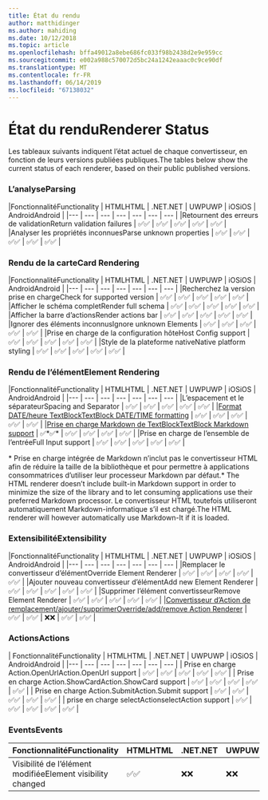 ```yaml
---
title: État du rendu
author: matthidinger
ms.author: mahiding
ms.date: 10/12/2018
ms.topic: article
ms.openlocfilehash: bffa49012a8ebe686fc033f98b2438d2e9e959cc
ms.sourcegitcommit: e002a988c570072d5bc24a1242eaaac0c9ce90df
ms.translationtype: MT
ms.contentlocale: fr-FR
ms.lasthandoff: 06/14/2019
ms.locfileid: "67138032"
---
```

# <a name="renderer-status"></a><span data-ttu-id="2f0f1-102">État du rendu</span><span class="sxs-lookup"><span data-stu-id="2f0f1-102">Renderer Status</span></span>
<span data-ttu-id="2f0f1-103">Les tableaux suivants indiquent l’état actuel de chaque convertisseur, en fonction de leurs versions publiées publiques.</span><span class="sxs-lookup"><span data-stu-id="2f0f1-103">The tables below show the current status of each renderer, based on their public published versions.</span></span>

### <a name="parsing"></a><span data-ttu-id="2f0f1-104">L’analyse</span><span class="sxs-lookup"><span data-stu-id="2f0f1-104">Parsing</span></span>

|<span data-ttu-id="2f0f1-105">Fonctionnalité</span><span class="sxs-lookup"><span data-stu-id="2f0f1-105">Functionality</span></span> | <span data-ttu-id="2f0f1-106">HTML</span><span class="sxs-lookup"><span data-stu-id="2f0f1-106">HTML</span></span> | <span data-ttu-id="2f0f1-107">.NET</span><span class="sxs-lookup"><span data-stu-id="2f0f1-107">.NET</span></span> | <span data-ttu-id="2f0f1-108">UWP</span><span class="sxs-lookup"><span data-stu-id="2f0f1-108">UWP</span></span> | <span data-ttu-id="2f0f1-109">iOS</span><span class="sxs-lookup"><span data-stu-id="2f0f1-109">iOS</span></span> | <span data-ttu-id="2f0f1-110">Android</span><span class="sxs-lookup"><span data-stu-id="2f0f1-110">Android</span></span> |
|--- | --- | --- | --- | --- | --- | --- |
|<span data-ttu-id="2f0f1-111">Retournent des erreurs de validation</span><span class="sxs-lookup"><span data-stu-id="2f0f1-111">Return validation failures</span></span> | <span data-ttu-id="2f0f1-112">✅</span><span class="sxs-lookup"><span data-stu-id="2f0f1-112">✅</span></span> | <span data-ttu-id="2f0f1-113">✅</span><span class="sxs-lookup"><span data-stu-id="2f0f1-113">✅</span></span> | <span data-ttu-id="2f0f1-114">✅</span><span class="sxs-lookup"><span data-stu-id="2f0f1-114">✅</span></span> | <span data-ttu-id="2f0f1-115">✅</span><span class="sxs-lookup"><span data-stu-id="2f0f1-115">✅</span></span> | <span data-ttu-id="2f0f1-116">✅</span><span class="sxs-lookup"><span data-stu-id="2f0f1-116">✅</span></span> |
|<span data-ttu-id="2f0f1-117">Analyser les propriétés inconnues</span><span class="sxs-lookup"><span data-stu-id="2f0f1-117">Parse unknown properties</span></span> | <span data-ttu-id="2f0f1-118">✅</span><span class="sxs-lookup"><span data-stu-id="2f0f1-118">✅</span></span> | <span data-ttu-id="2f0f1-119">✅</span><span class="sxs-lookup"><span data-stu-id="2f0f1-119">✅</span></span> | <span data-ttu-id="2f0f1-120">✅</span><span class="sxs-lookup"><span data-stu-id="2f0f1-120">✅</span></span> | <span data-ttu-id="2f0f1-121">✅</span><span class="sxs-lookup"><span data-stu-id="2f0f1-121">✅</span></span> | <span data-ttu-id="2f0f1-122">✅</span><span class="sxs-lookup"><span data-stu-id="2f0f1-122">✅</span></span> |

### <a name="card-rendering"></a><span data-ttu-id="2f0f1-123">Rendu de la carte</span><span class="sxs-lookup"><span data-stu-id="2f0f1-123">Card Rendering</span></span>

|<span data-ttu-id="2f0f1-124">Fonctionnalité</span><span class="sxs-lookup"><span data-stu-id="2f0f1-124">Functionality</span></span> | <span data-ttu-id="2f0f1-125">HTML</span><span class="sxs-lookup"><span data-stu-id="2f0f1-125">HTML</span></span> | <span data-ttu-id="2f0f1-126">.NET</span><span class="sxs-lookup"><span data-stu-id="2f0f1-126">.NET</span></span> | <span data-ttu-id="2f0f1-127">UWP</span><span class="sxs-lookup"><span data-stu-id="2f0f1-127">UWP</span></span> | <span data-ttu-id="2f0f1-128">iOS</span><span class="sxs-lookup"><span data-stu-id="2f0f1-128">iOS</span></span> | <span data-ttu-id="2f0f1-129">Android</span><span class="sxs-lookup"><span data-stu-id="2f0f1-129">Android</span></span> |
|--- | --- | --- | --- | --- | --- | --- |
|<span data-ttu-id="2f0f1-130">Recherchez la version prise en charge</span><span class="sxs-lookup"><span data-stu-id="2f0f1-130">Check for supported version</span></span> | <span data-ttu-id="2f0f1-131">✅</span><span class="sxs-lookup"><span data-stu-id="2f0f1-131">✅</span></span> | <span data-ttu-id="2f0f1-132">✅</span><span class="sxs-lookup"><span data-stu-id="2f0f1-132">✅</span></span> | <span data-ttu-id="2f0f1-133">✅</span><span class="sxs-lookup"><span data-stu-id="2f0f1-133">✅</span></span> | <span data-ttu-id="2f0f1-134">✅</span><span class="sxs-lookup"><span data-stu-id="2f0f1-134">✅</span></span> | <span data-ttu-id="2f0f1-135">✅</span><span class="sxs-lookup"><span data-stu-id="2f0f1-135">✅</span></span>  |
|<span data-ttu-id="2f0f1-136">Afficher le schéma complet</span><span class="sxs-lookup"><span data-stu-id="2f0f1-136">Render full schema</span></span> | <span data-ttu-id="2f0f1-137">✅</span><span class="sxs-lookup"><span data-stu-id="2f0f1-137">✅</span></span> | <span data-ttu-id="2f0f1-138">✅</span><span class="sxs-lookup"><span data-stu-id="2f0f1-138">✅</span></span> | <span data-ttu-id="2f0f1-139">✅</span><span class="sxs-lookup"><span data-stu-id="2f0f1-139">✅</span></span> | <span data-ttu-id="2f0f1-140">✅</span><span class="sxs-lookup"><span data-stu-id="2f0f1-140">✅</span></span> | <span data-ttu-id="2f0f1-141">✅</span><span class="sxs-lookup"><span data-stu-id="2f0f1-141">✅</span></span> |
|<span data-ttu-id="2f0f1-142">Afficher la barre d’actions</span><span class="sxs-lookup"><span data-stu-id="2f0f1-142">Render actions bar</span></span> | <span data-ttu-id="2f0f1-143">✅</span><span class="sxs-lookup"><span data-stu-id="2f0f1-143">✅</span></span> | <span data-ttu-id="2f0f1-144">✅</span><span class="sxs-lookup"><span data-stu-id="2f0f1-144">✅</span></span> | <span data-ttu-id="2f0f1-145">✅</span><span class="sxs-lookup"><span data-stu-id="2f0f1-145">✅</span></span> | <span data-ttu-id="2f0f1-146">✅</span><span class="sxs-lookup"><span data-stu-id="2f0f1-146">✅</span></span> | <span data-ttu-id="2f0f1-147">✅</span><span class="sxs-lookup"><span data-stu-id="2f0f1-147">✅</span></span> |
|<span data-ttu-id="2f0f1-148">Ignorer des éléments inconnus</span><span class="sxs-lookup"><span data-stu-id="2f0f1-148">Ignore unknown Elements</span></span> | <span data-ttu-id="2f0f1-149">✅</span><span class="sxs-lookup"><span data-stu-id="2f0f1-149">✅</span></span> | <span data-ttu-id="2f0f1-150">✅</span><span class="sxs-lookup"><span data-stu-id="2f0f1-150">✅</span></span> | <span data-ttu-id="2f0f1-151">✅</span><span class="sxs-lookup"><span data-stu-id="2f0f1-151">✅</span></span> | <span data-ttu-id="2f0f1-152">✅</span><span class="sxs-lookup"><span data-stu-id="2f0f1-152">✅</span></span> | <span data-ttu-id="2f0f1-153">✅</span><span class="sxs-lookup"><span data-stu-id="2f0f1-153">✅</span></span> |
|<span data-ttu-id="2f0f1-154">Prise en charge de la configuration hôte</span><span class="sxs-lookup"><span data-stu-id="2f0f1-154">Host Config support</span></span> | <span data-ttu-id="2f0f1-155">✅</span><span class="sxs-lookup"><span data-stu-id="2f0f1-155">✅</span></span> | <span data-ttu-id="2f0f1-156">✅</span><span class="sxs-lookup"><span data-stu-id="2f0f1-156">✅</span></span> | <span data-ttu-id="2f0f1-157">✅</span><span class="sxs-lookup"><span data-stu-id="2f0f1-157">✅</span></span> | <span data-ttu-id="2f0f1-158">✅</span><span class="sxs-lookup"><span data-stu-id="2f0f1-158">✅</span></span> | <span data-ttu-id="2f0f1-159">✅</span><span class="sxs-lookup"><span data-stu-id="2f0f1-159">✅</span></span> |
|<span data-ttu-id="2f0f1-160">Style de la plateforme native</span><span class="sxs-lookup"><span data-stu-id="2f0f1-160">Native platform styling</span></span> | <span data-ttu-id="2f0f1-161">✅</span><span class="sxs-lookup"><span data-stu-id="2f0f1-161">✅</span></span> | <span data-ttu-id="2f0f1-162">✅</span><span class="sxs-lookup"><span data-stu-id="2f0f1-162">✅</span></span> | <span data-ttu-id="2f0f1-163">✅</span><span class="sxs-lookup"><span data-stu-id="2f0f1-163">✅</span></span> | <span data-ttu-id="2f0f1-164">✅</span><span class="sxs-lookup"><span data-stu-id="2f0f1-164">✅</span></span> | <span data-ttu-id="2f0f1-165">✅</span><span class="sxs-lookup"><span data-stu-id="2f0f1-165">✅</span></span> |

### <a name="element-rendering"></a><span data-ttu-id="2f0f1-166">Rendu de l’élément</span><span class="sxs-lookup"><span data-stu-id="2f0f1-166">Element Rendering</span></span>

|<span data-ttu-id="2f0f1-167">Fonctionnalité</span><span class="sxs-lookup"><span data-stu-id="2f0f1-167">Functionality</span></span> | <span data-ttu-id="2f0f1-168">HTML</span><span class="sxs-lookup"><span data-stu-id="2f0f1-168">HTML</span></span> | <span data-ttu-id="2f0f1-169">.NET</span><span class="sxs-lookup"><span data-stu-id="2f0f1-169">.NET</span></span> | <span data-ttu-id="2f0f1-170">UWP</span><span class="sxs-lookup"><span data-stu-id="2f0f1-170">UWP</span></span> | <span data-ttu-id="2f0f1-171">iOS</span><span class="sxs-lookup"><span data-stu-id="2f0f1-171">iOS</span></span> | <span data-ttu-id="2f0f1-172">Android</span><span class="sxs-lookup"><span data-stu-id="2f0f1-172">Android</span></span> |
|--- | --- | --- | --- | --- | --- | --- |
|<span data-ttu-id="2f0f1-173">L’espacement et le séparateur</span><span class="sxs-lookup"><span data-stu-id="2f0f1-173">Spacing and Separator</span></span> | <span data-ttu-id="2f0f1-174">✅</span><span class="sxs-lookup"><span data-stu-id="2f0f1-174">✅</span></span> | <span data-ttu-id="2f0f1-175">✅</span><span class="sxs-lookup"><span data-stu-id="2f0f1-175">✅</span></span> | <span data-ttu-id="2f0f1-176">✅</span><span class="sxs-lookup"><span data-stu-id="2f0f1-176">✅</span></span> | <span data-ttu-id="2f0f1-177">✅</span><span class="sxs-lookup"><span data-stu-id="2f0f1-177">✅</span></span> | <span data-ttu-id="2f0f1-178">✅</span><span class="sxs-lookup"><span data-stu-id="2f0f1-178">✅</span></span> |
|[<span data-ttu-id="2f0f1-179">Format DATE/heure TextBlock</span><span class="sxs-lookup"><span data-stu-id="2f0f1-179">TextBlock DATE/TIME formatting</span></span>](../authoring-cards/text-features.md#datetime-formatting-and-localization) | <span data-ttu-id="2f0f1-180">✅</span><span class="sxs-lookup"><span data-stu-id="2f0f1-180">✅</span></span> | <span data-ttu-id="2f0f1-181">✅</span><span class="sxs-lookup"><span data-stu-id="2f0f1-181">✅</span></span> | <span data-ttu-id="2f0f1-182">✅</span><span class="sxs-lookup"><span data-stu-id="2f0f1-182">✅</span></span> | <span data-ttu-id="2f0f1-183">✅</span><span class="sxs-lookup"><span data-stu-id="2f0f1-183">✅</span></span> | <span data-ttu-id="2f0f1-184">✅</span><span class="sxs-lookup"><span data-stu-id="2f0f1-184">✅</span></span> |
|[<span data-ttu-id="2f0f1-185">Prise en charge Markdown de TextBlock</span><span class="sxs-lookup"><span data-stu-id="2f0f1-185">TextBlock Markdown support</span></span>](../authoring-cards/text-features.md#markdown) | <span data-ttu-id="2f0f1-186">✅\*</span><span class="sxs-lookup"><span data-stu-id="2f0f1-186">✅\*</span></span> | <span data-ttu-id="2f0f1-187">✅</span><span class="sxs-lookup"><span data-stu-id="2f0f1-187">✅</span></span> | <span data-ttu-id="2f0f1-188">✅</span><span class="sxs-lookup"><span data-stu-id="2f0f1-188">✅</span></span> | <span data-ttu-id="2f0f1-189">✅</span><span class="sxs-lookup"><span data-stu-id="2f0f1-189">✅</span></span> | <span data-ttu-id="2f0f1-190">✅</span><span class="sxs-lookup"><span data-stu-id="2f0f1-190">✅</span></span> |
|<span data-ttu-id="2f0f1-191">Prise en charge de l’ensemble de l’entrée</span><span class="sxs-lookup"><span data-stu-id="2f0f1-191">Full Input support</span></span> | <span data-ttu-id="2f0f1-192">✅</span><span class="sxs-lookup"><span data-stu-id="2f0f1-192">✅</span></span> | <span data-ttu-id="2f0f1-193">✅</span><span class="sxs-lookup"><span data-stu-id="2f0f1-193">✅</span></span> | <span data-ttu-id="2f0f1-194">✅</span><span class="sxs-lookup"><span data-stu-id="2f0f1-194">✅</span></span> | <span data-ttu-id="2f0f1-195">✅</span><span class="sxs-lookup"><span data-stu-id="2f0f1-195">✅</span></span> | <span data-ttu-id="2f0f1-196">✅</span><span class="sxs-lookup"><span data-stu-id="2f0f1-196">✅</span></span> |

<span data-ttu-id="2f0f1-197">\* Prise en charge intégrée de Markdown n’inclut pas le convertisseur HTML afin de réduire la taille de la bibliothèque et pour permettre à applications consommatrices d’utiliser leur processeur Markdown par défaut.</span><span class="sxs-lookup"><span data-stu-id="2f0f1-197">\* The HTML renderer doesn’t include built-in Markdown support in order to minimize the size of the library and to let consuming applications use their preferred Markdown processor.</span></span> <span data-ttu-id="2f0f1-198">Le convertisseur HTML toutefois utiliseront automatiquement Markdown-informatique s’il est chargé.</span><span class="sxs-lookup"><span data-stu-id="2f0f1-198">The HTML renderer will however automatically use Markdown-It if it is loaded.</span></span>

### <a name="extensibility"></a><span data-ttu-id="2f0f1-199">Extensibilité</span><span class="sxs-lookup"><span data-stu-id="2f0f1-199">Extensibility</span></span>

|<span data-ttu-id="2f0f1-200">Fonctionnalité</span><span class="sxs-lookup"><span data-stu-id="2f0f1-200">Functionality</span></span> | <span data-ttu-id="2f0f1-201">HTML</span><span class="sxs-lookup"><span data-stu-id="2f0f1-201">HTML</span></span> | <span data-ttu-id="2f0f1-202">.NET</span><span class="sxs-lookup"><span data-stu-id="2f0f1-202">.NET</span></span> | <span data-ttu-id="2f0f1-203">UWP</span><span class="sxs-lookup"><span data-stu-id="2f0f1-203">UWP</span></span> | <span data-ttu-id="2f0f1-204">iOS</span><span class="sxs-lookup"><span data-stu-id="2f0f1-204">iOS</span></span> | <span data-ttu-id="2f0f1-205">Android</span><span class="sxs-lookup"><span data-stu-id="2f0f1-205">Android</span></span> |
|--- | --- | --- | --- | --- | --- | --- |
|<span data-ttu-id="2f0f1-206">Remplacer le convertisseur d’élément</span><span class="sxs-lookup"><span data-stu-id="2f0f1-206">Override Element Renderer</span></span> | <span data-ttu-id="2f0f1-207">✅</span><span class="sxs-lookup"><span data-stu-id="2f0f1-207">✅</span></span> | <span data-ttu-id="2f0f1-208">✅</span><span class="sxs-lookup"><span data-stu-id="2f0f1-208">✅</span></span> | <span data-ttu-id="2f0f1-209">✅</span><span class="sxs-lookup"><span data-stu-id="2f0f1-209">✅</span></span> | <span data-ttu-id="2f0f1-210">✅</span><span class="sxs-lookup"><span data-stu-id="2f0f1-210">✅</span></span> | <span data-ttu-id="2f0f1-211">✅</span><span class="sxs-lookup"><span data-stu-id="2f0f1-211">✅</span></span> |
|<span data-ttu-id="2f0f1-212">Ajouter nouveau convertisseur d’élément</span><span class="sxs-lookup"><span data-stu-id="2f0f1-212">Add new Element Renderer</span></span> | <span data-ttu-id="2f0f1-213">✅</span><span class="sxs-lookup"><span data-stu-id="2f0f1-213">✅</span></span> | <span data-ttu-id="2f0f1-214">✅</span><span class="sxs-lookup"><span data-stu-id="2f0f1-214">✅</span></span> | <span data-ttu-id="2f0f1-215">✅</span><span class="sxs-lookup"><span data-stu-id="2f0f1-215">✅</span></span> | <span data-ttu-id="2f0f1-216">✅</span><span class="sxs-lookup"><span data-stu-id="2f0f1-216">✅</span></span> | <span data-ttu-id="2f0f1-217">✅</span><span class="sxs-lookup"><span data-stu-id="2f0f1-217">✅</span></span> |
|<span data-ttu-id="2f0f1-218">Supprimer l’élément convertisseur</span><span class="sxs-lookup"><span data-stu-id="2f0f1-218">Remove Element Renderer</span></span> | <span data-ttu-id="2f0f1-219">✅</span><span class="sxs-lookup"><span data-stu-id="2f0f1-219">✅</span></span> | <span data-ttu-id="2f0f1-220">✅</span><span class="sxs-lookup"><span data-stu-id="2f0f1-220">✅</span></span> | <span data-ttu-id="2f0f1-221">✅</span><span class="sxs-lookup"><span data-stu-id="2f0f1-221">✅</span></span> | <span data-ttu-id="2f0f1-222">✅</span><span class="sxs-lookup"><span data-stu-id="2f0f1-222">✅</span></span> | <span data-ttu-id="2f0f1-223">✅</span><span class="sxs-lookup"><span data-stu-id="2f0f1-223">✅</span></span> |
|[<span data-ttu-id="2f0f1-224">Convertisseur d’Action de remplacement/ajouter/supprimer</span><span class="sxs-lookup"><span data-stu-id="2f0f1-224">Override/add/remove Action Renderer</span></span>](https://github.com/Microsoft/AdaptiveCards/issues/1671) | <span data-ttu-id="2f0f1-225">✅</span><span class="sxs-lookup"><span data-stu-id="2f0f1-225">✅</span></span> | <span data-ttu-id="2f0f1-226">✅</span><span class="sxs-lookup"><span data-stu-id="2f0f1-226">✅</span></span> | <span data-ttu-id="2f0f1-227">❌</span><span class="sxs-lookup"><span data-stu-id="2f0f1-227">❌</span></span> | <span data-ttu-id="2f0f1-228">✅</span><span class="sxs-lookup"><span data-stu-id="2f0f1-228">✅</span></span> | <span data-ttu-id="2f0f1-229">✅</span><span class="sxs-lookup"><span data-stu-id="2f0f1-229">✅</span></span> |

### <a name="actions"></a><span data-ttu-id="2f0f1-230">Actions</span><span class="sxs-lookup"><span data-stu-id="2f0f1-230">Actions</span></span>

| <span data-ttu-id="2f0f1-231">Fonctionnalité</span><span class="sxs-lookup"><span data-stu-id="2f0f1-231">Functionality</span></span> | <span data-ttu-id="2f0f1-232">HTML</span><span class="sxs-lookup"><span data-stu-id="2f0f1-232">HTML</span></span> | <span data-ttu-id="2f0f1-233">.NET</span><span class="sxs-lookup"><span data-stu-id="2f0f1-233">.NET</span></span> | <span data-ttu-id="2f0f1-234">UWP</span><span class="sxs-lookup"><span data-stu-id="2f0f1-234">UWP</span></span> | <span data-ttu-id="2f0f1-235">iOS</span><span class="sxs-lookup"><span data-stu-id="2f0f1-235">iOS</span></span> | <span data-ttu-id="2f0f1-236">Android</span><span class="sxs-lookup"><span data-stu-id="2f0f1-236">Android</span></span> |
|--- | --- | --- | --- | --- | --- | --- |
| <span data-ttu-id="2f0f1-237">Prise en charge Action.OpenUrl</span><span class="sxs-lookup"><span data-stu-id="2f0f1-237">Action.OpenUrl support</span></span> | <span data-ttu-id="2f0f1-238">✅</span><span class="sxs-lookup"><span data-stu-id="2f0f1-238">✅</span></span> | <span data-ttu-id="2f0f1-239">✅</span><span class="sxs-lookup"><span data-stu-id="2f0f1-239">✅</span></span> | <span data-ttu-id="2f0f1-240">✅</span><span class="sxs-lookup"><span data-stu-id="2f0f1-240">✅</span></span> | <span data-ttu-id="2f0f1-241">✅</span><span class="sxs-lookup"><span data-stu-id="2f0f1-241">✅</span></span> | <span data-ttu-id="2f0f1-242">✅</span><span class="sxs-lookup"><span data-stu-id="2f0f1-242">✅</span></span>  |
| <span data-ttu-id="2f0f1-243">Prise en charge Action.ShowCard</span><span class="sxs-lookup"><span data-stu-id="2f0f1-243">Action.ShowCard support</span></span>  | <span data-ttu-id="2f0f1-244">✅</span><span class="sxs-lookup"><span data-stu-id="2f0f1-244">✅</span></span> | <span data-ttu-id="2f0f1-245">✅</span><span class="sxs-lookup"><span data-stu-id="2f0f1-245">✅</span></span> | <span data-ttu-id="2f0f1-246">✅</span><span class="sxs-lookup"><span data-stu-id="2f0f1-246">✅</span></span> | <span data-ttu-id="2f0f1-247">✅</span><span class="sxs-lookup"><span data-stu-id="2f0f1-247">✅</span></span> | <span data-ttu-id="2f0f1-248">✅</span><span class="sxs-lookup"><span data-stu-id="2f0f1-248">✅</span></span> |
| <span data-ttu-id="2f0f1-249">Prise en charge Action.Submit</span><span class="sxs-lookup"><span data-stu-id="2f0f1-249">Action.Submit support</span></span>  | <span data-ttu-id="2f0f1-250">✅</span><span class="sxs-lookup"><span data-stu-id="2f0f1-250">✅</span></span> | <span data-ttu-id="2f0f1-251">✅</span><span class="sxs-lookup"><span data-stu-id="2f0f1-251">✅</span></span> | <span data-ttu-id="2f0f1-252">✅</span><span class="sxs-lookup"><span data-stu-id="2f0f1-252">✅</span></span> | <span data-ttu-id="2f0f1-253">✅</span><span class="sxs-lookup"><span data-stu-id="2f0f1-253">✅</span></span> | <span data-ttu-id="2f0f1-254">✅</span><span class="sxs-lookup"><span data-stu-id="2f0f1-254">✅</span></span>  |
| <span data-ttu-id="2f0f1-255">prise en charge selectAction</span><span class="sxs-lookup"><span data-stu-id="2f0f1-255">selectAction support</span></span> | <span data-ttu-id="2f0f1-256">✅</span><span class="sxs-lookup"><span data-stu-id="2f0f1-256">✅</span></span> | <span data-ttu-id="2f0f1-257">✅</span><span class="sxs-lookup"><span data-stu-id="2f0f1-257">✅</span></span> | <span data-ttu-id="2f0f1-258">✅</span><span class="sxs-lookup"><span data-stu-id="2f0f1-258">✅</span></span> | <span data-ttu-id="2f0f1-259">✅</span><span class="sxs-lookup"><span data-stu-id="2f0f1-259">✅</span></span> | <span data-ttu-id="2f0f1-260">✅</span><span class="sxs-lookup"><span data-stu-id="2f0f1-260">✅</span></span> |

### <a name="events"></a><span data-ttu-id="2f0f1-261">Events</span><span class="sxs-lookup"><span data-stu-id="2f0f1-261">Events</span></span>

|       <span data-ttu-id="2f0f1-262">Fonctionnalité</span><span class="sxs-lookup"><span data-stu-id="2f0f1-262">Functionality</span></span>        | <span data-ttu-id="2f0f1-263">HTML</span><span class="sxs-lookup"><span data-stu-id="2f0f1-263">HTML</span></span> | <span data-ttu-id="2f0f1-264">.NET</span><span class="sxs-lookup"><span data-stu-id="2f0f1-264">.NET</span></span> | <span data-ttu-id="2f0f1-265">UWP</span><span class="sxs-lookup"><span data-stu-id="2f0f1-265">UWP</span></span> | <span data-ttu-id="2f0f1-266">iOS</span><span class="sxs-lookup"><span data-stu-id="2f0f1-266">iOS</span></span> | <span data-ttu-id="2f0f1-267">Android</span><span class="sxs-lookup"><span data-stu-id="2f0f1-267">Android</span></span> | 
|----------------------------|------|------|-----|-----|---------|
| <span data-ttu-id="2f0f1-268">Visibilité de l’élément modifiée</span><span class="sxs-lookup"><span data-stu-id="2f0f1-268">Element visibility changed</span></span> |  <span data-ttu-id="2f0f1-269">✅</span><span class="sxs-lookup"><span data-stu-id="2f0f1-269">✅</span></span>   |  <span data-ttu-id="2f0f1-270">❌</span><span class="sxs-lookup"><span data-stu-id="2f0f1-270">❌</span></span>   |  <span data-ttu-id="2f0f1-271">❌</span><span class="sxs-lookup"><span data-stu-id="2f0f1-271">❌</span></span>  |  <span data-ttu-id="2f0f1-272">❌</span><span class="sxs-lookup"><span data-stu-id="2f0f1-272">❌</span></span>  | <span data-ttu-id="2f0f1-273">❌</span><span class="sxs-lookup"><span data-stu-id="2f0f1-273">❌</span></span> |


